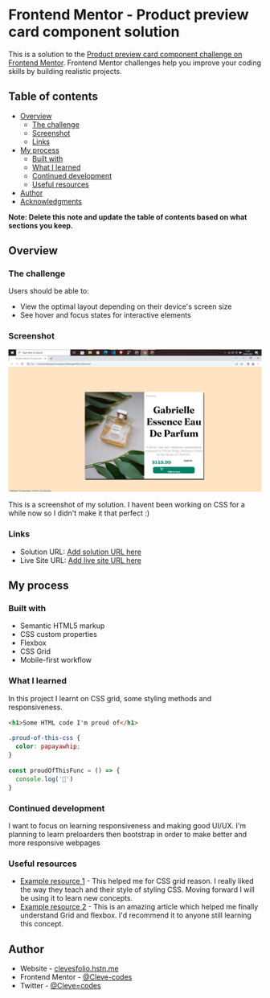 # Frontend Mentor - Product preview card component solution

This is a solution to the [Product preview card component challenge on Frontend Mentor](https://www.frontendmentor.io/challenges/product-preview-card-component-GO7UmttRfa). Frontend Mentor challenges help you improve your coding skills by building realistic projects. 

## Table of contents

- [Overview](#overview)
  - [The challenge](#the-challenge)
  - [Screenshot](#screenshot)
  - [Links](#links)
- [My process](#my-process)
  - [Built with](#built-with)
  - [What I learned](#what-i-learned)
  - [Continued development](#continued-development)
  - [Useful resources](#useful-resources)
- [Author](#author)
- [Acknowledgments](#acknowledgments)

**Note: Delete this note and update the table of contents based on what sections you keep.**

## Overview

### The challenge

Users should be able to:

- View the optimal layout depending on their device's screen size
- See hover and focus states for interactive elements

### Screenshot

![](./images/Screenshot.png)

This is a screenshot of my solution. I havent been working on CSS for a while now so I didn't make it that perfect :)

### Links

- Solution URL: [Add solution URL here](https://your-solution-url.com)
- Live Site URL: [Add live site URL here](https://your-live-site-url.com)

## My process

### Built with

- Semantic HTML5 markup
- CSS custom properties
- Flexbox
- CSS Grid
- Mobile-first workflow


### What I learned

In this project I learnt on CSS grid, some styling methods and responsiveness.


```html
<h1>Some HTML code I'm proud of</h1>
```
```css
.proud-of-this-css {
  color: papayawhip;
}
```
```js
const proudOfThisFunc = () => {
  console.log('🎉')
}
```


### Continued development

I want to focus on learning responsiveness and making good UI/UX. I'm planning to learn preloarders then bootstrap in order to make better and more responsive webpages



### Useful resources

- [Example resource 1](https://www.freecodecamp.com) - This helped me for CSS grid reason. I really liked the way they teach and their style of styling CSS. Moving forward I will be using it to learn new concepts.
- [Example resource 2](https://www.javatpoint.com) - This is an amazing article which helped me finally understand Grid and flexbox. I'd recommend it to anyone still learning this concept.



## Author

- Website - [clevesfolio.hstn.me](http://www.clevesfolio.hstn.me)
- Frontend Mentor - [@Cleve-codes](https://www.frontendmentor.io/profile/cleve-codes)
- Twitter - [@Cleve=codes](https://www.twitter.com/cleve-codes)


